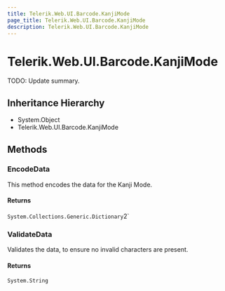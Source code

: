 ```yaml
---
title: Telerik.Web.UI.Barcode.KanjiMode
page_title: Telerik.Web.UI.Barcode.KanjiMode
description: Telerik.Web.UI.Barcode.KanjiMode
---
```


# Telerik.Web.UI.Barcode.KanjiMode

TODO: Update summary.

## Inheritance Hierarchy

* System.Object
* Telerik.Web.UI.Barcode.KanjiMode

## Methods

###  EncodeData

This method encodes the data for the Kanji Mode.

#### Returns

`System.Collections.Generic.Dictionary`2` 

###  ValidateData

Validates the data,  to ensure no invalid characters are present.

#### Returns

`System.String` 

